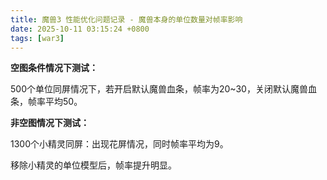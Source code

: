 ```yaml
---
title: 魔兽3 性能优化问题记录 - 魔兽本身的单位数量对帧率影响
date: 2025-10-11 03:15:24 +0800
tags: [war3]
---
```


**空图条件情况下测试：**

500个单位同屏情况下，若开启默认魔兽血条，帧率为20~30，关闭默认魔兽血条，帧率平均50。

**非空图情况下测试：**

1300个小精灵同屏：出现花屏情况，同时帧率平均为9。

移除小精灵的单位模型后，帧率提升明显。
